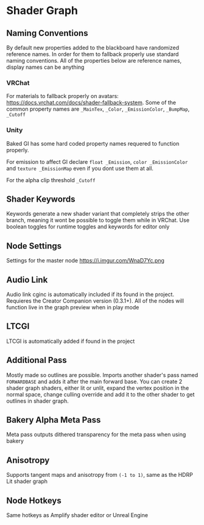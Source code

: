 # Shader Graph


## Naming Conventions
By default new properties added to the blackboard have randomized reference names. In order for them to fallback properly use standard naming conventions. All of the properties below are reference names, display names can be anything


### VRChat
For materials to fallback properly on avatars: https://docs.vrchat.com/docs/shader-fallback-system.
Some of the common property names are `_MainTex`, `_Color`, `_EmissionColor`, `_BumpMap`, `_Cutoff`

### Unity
Baked GI has some hard coded property names requered to function properly.

For emission to affect GI declare `float _Emission`, `color _EmissionColor` and `texture _EmissionMap` even if you dont use them at all.

For the alpha clip threshold `_Cutoff`


## Shader Keywords
Keywords generate a new shader variant that completely strips the other branch, meaning it wont be possible to toggle them while in VRChat. Use boolean toggles for runtime toggles and keywords for editor only


## Node Settings
Settings for the master node https://i.imgur.com/WnaD7Yc.png


## Audio Link
Audio link cginc is automatically included if its found in the project. Requieres the Creator Companion version (0.3.1+). All of the nodes will function live in the graph preview when in play mode


## LTCGI
LTCGI is automatically added if found in the project


## Additional Pass
Mostly made so outlines are possible. Imports another shader's pass named `FORWARDBASE` and adds it after the main forward base. You can create 2 shader graph shaders, either lit or unlit, expand the vertex position in the normal space, change culling override and add it to the other shader to get outlines in shader graph.


## Bakery Alpha Meta Pass
Meta pass outputs dithered transparency for the meta pass when using bakery

## Anisotropy
Supports tangent maps and anisotropy from `(-1 to 1)`, same as the HDRP Lit shader graph

## Node Hotkeys
Same hotkeys as Amplify shader editor or Unreal Engine